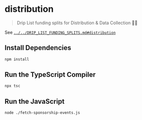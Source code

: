 # distribution

> Drip List funding splits for Distribution & Data Collection 🛵💨

See [`../../DRIP_LIST_FUNDING_SPLITS.md#distribution`](../../DRIP_LIST_FUNDING_SPLITS.md#distribution)

## Install Dependencies

```bash
npm install
```

## Run the TypeScript Compiler

```bash
npx tsc
```

## Run the JavaScript

```bash
node ./fetch-sponsorship-events.js
```
